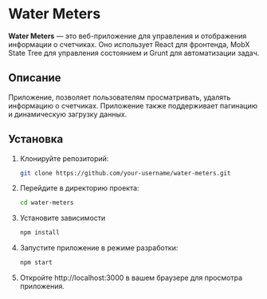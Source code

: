 # Water Meters

**Water Meters** — это веб-приложение для управления и отображения информации о счетчиках. Оно использует React для фронтенда, MobX State Tree для управления состоянием и Grunt для автоматизации задач.

## Описание

Приложение, позволяет пользователям просматривать, удалять информацию о счетчиках. Приложение также поддерживает пагинацию и динамическую загрузку данных.

## Установка

1. Клонируйте репозиторий:

   ```sh
   git clone https://github.com/your-username/water-meters.git

2. Перейдите в директорию проекта:
   ```sh
   cd water-meters

3. Установите зависимости
   ```sh
   npm install

4. Запустите приложение в режиме разработки:
   ```sh
   npm start

5. Откройте http://localhost:3000 в вашем браузере для просмотра приложения.

